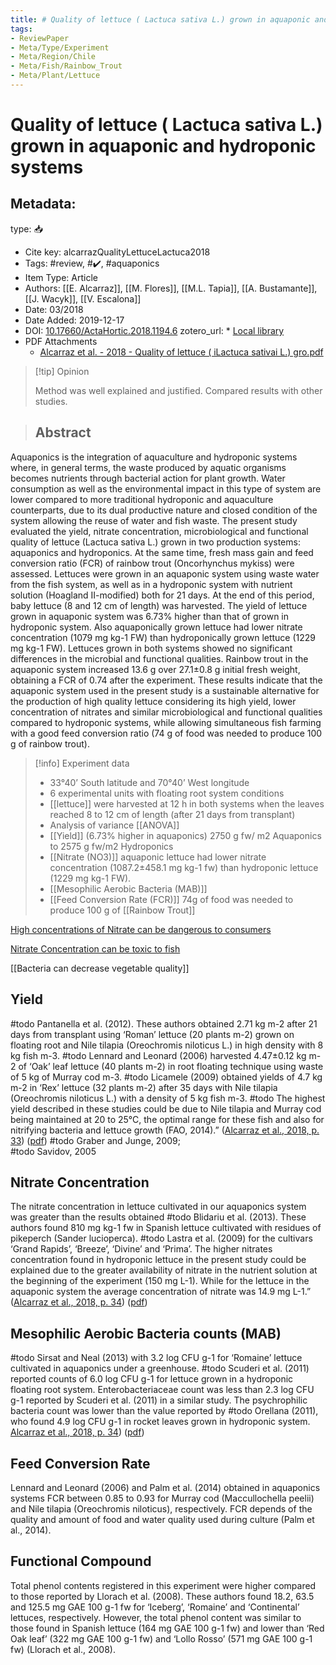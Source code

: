 ```yaml
---
title: # Quality of lettuce ( Lactuca sativa L.) grown in aquaponic and hydroponic systems
tags:
- ReviewPaper
- Meta/Type/Experiment
- Meta/Region/Chile
- Meta/Fish/Rainbow_Trout
- Meta/Plant/Lettuce
---
```


# Quality of lettuce ( Lactuca sativa L.) grown in aquaponic and hydroponic systems

## Metadata:

type: 📥
* Cite key: alcarrazQualityLettuceLactuca2018
* Tags: #review, #✔️, #aquaponics
* Item Type: Article
* Authors: [[E. Alcarraz]], [[M. Flores]], [[M.L. Tapia]], [[A. Bustamante]], [[J. Wacyk]], [[V. Escalona]]
* Date: 03/2018
* Date Added: 2019-12-17
* DOI: [10.17660/ActaHortic.2018.1194.6](https://doi.org/10.17660/ActaHortic.2018.1194.6)
zotero_url: * [Local library](zotero://select/items/1_2J8AIQBB)
* PDF Attachments
	- [Alcarraz et al. - 2018 - Quality of lettuce ( iLactuca sativai L.) gro.pdf](zotero://open-pdf/library/items/EZ449CIN)

> [!tip] Opinion
>
>Method was well explained and justified. Compared results with other studies.

>## Abstract

Aquaponics is the integration of aquaculture and hydroponic systems where, in general terms, the waste produced by aquatic organisms becomes nutrients through bacterial action for plant growth. Water consumption as well as the environmental impact in this type of system are lower compared to more traditional hydroponic and aquaculture counterparts, due to its dual productive nature and closed condition of the system allowing the reuse of water and fish waste. The present study evaluated the yield, nitrate concentration, microbiological and functional quality of lettuce (Lactuca sativa L.) grown in two production systems: aquaponics and hydroponics. At the same time, fresh mass gain and feed conversion ratio (FCR) of rainbow trout (Oncorhynchus mykiss) were assessed. Lettuces were grown in an aquaponic system using waste water from the fish system, as well as in a hydroponic system with nutrient solution (Hoagland II-modified) both for 21 days. At the end of this period, baby lettuce (8 and 12 cm of length) was harvested. The yield of lettuce grown in aquaponic system was 6.73% higher than that of grown in hydroponic system. Also aquaponically grown lettuce had lower nitrate concentration (1079 mg kg-1 FW) than hydroponically grown lettuce (1229 mg kg-1 FW). Lettuces grown in both systems showed no significant differences in the microbial and functional qualities. Rainbow trout in the aquaponic system increased 13.6 g over 27.1±0.8 g initial fresh weight, obtaining a FCR of 0.74 after the experiment. These results indicate that the aquaponic system used in the present study is a sustainable alternative for the production of high quality lettuce considering its high yield, lower concentration of nitrates and similar microbiological and functional qualities compared to hydroponic systems, while allowing simultaneous fish farming with a good feed conversion ratio (74 g of food was needed to produce 100 g of rainbow trout).

> [!info] Experiment data
>- 33°40’ South latitude and 70°40’ West longitude
>- 6 experimental units with floating root system conditions
>- [[lettuce]] were harvested at 12 h in both systems when the leaves reached 8 to 12 cm of length (after 21 days from transplant)
>- Analysis of variance [[ANOVA]]
>- [[Yield]]  (6.73% higher in aquaponics) 2750  g fw/ m2 Aquaponics to 2575 g fw/m2 Hydroponics
>- [[Nitrate (NO3)]] aquaponic lettuce had	lower nitrate concentration (1087.2±458.1 mg kg-1 fw)	than	hydroponic lettuce (1229 mg kg-1 FW).
>- [[Mesophilic Aerobic Bacteria (MAB)]]  
>- [[Feed Conversion Rate (FCR)]] 74g of food was needed to produce 100 g of [[Rainbow Trout]]

[High concentrations of Nitrate can be dangerous to consumers](High%20concentrations%20of%20Nitrate%20can%20be%20dangerous%20to%20consumers.md)

[Nitrate Concentration can be toxic to fish](Nitrate%20Concentration%20can%20be%20toxic%20to%20fish.md)

[[Bacteria can decrease vegetable quality]]


## Yield
 #todo Pantanella et al. (2012). These authors obtained 2.71 kg m-2 after 21 days from transplant using ‘Roman’ lettuce (20 plants m-2) grown on floating root and Nile tilapia (Oreochromis niloticus L.) in high density with 8 kg fish m-3. 
 #todo Lennard and Leonard (2006) harvested 4.47±0.12 kg m-2 of ‘Oak’ leaf lettuce (40 plants m-2) in root floating technique using waste of 5 kg of Murray cod m-3. #todo Licamele (2009) obtained yields of 4.7 kg m-2 in ‘Rex’ lettuce (32 plants m-2) after 35 days with Nile tilapia (Oreochromis niloticus L.) with a density of 5 kg fish m-3. 
 #todo The highest yield described in these studies could be due to Nile tilapia and Murray cod being maintained at 20 to 25°C, the optimal range for these fish and also for nitrifying bacteria and lettuce growth (FAO, 2014).” ([Alcarraz et al., 2018, p. 33](zotero://select/library/items/2J8AIQBB)) ([pdf](zotero://open-pdf/library/items/EZ449CIN?page=3&annotation=UMDM7NL8))
 #todo  Graber and Junge,	 2009;	 
 #todo Savidov,	2005
 
## Nitrate Concentration
The nitrate concentration in lettuce cultivated in our aquaponics system was greater than the results obtained
#todo Blidariu et al. (2013). These authors found 810 mg kg-1 fw in Spanish lettuce cultivated with residues of pikeperch (Sander lucioperca). 
#todo Lastra et al. (2009) for the cultivars ‘Grand Rapids’, ‘Breeze’, ‘Divine’ and ‘Prima’. The higher nitrates concentration found in hydroponic lettuce in the present study could be explained due to the greater availability of nitrate in the nutrient solution at the beginning of the experiment (150 mg L-1). While for the lettuce in the aquaponic system the average concentration of nitrate was 14.9 mg L-1.” ([Alcarraz et al., 2018, p. 34](zotero://select/library/items/2J8AIQBB)) ([pdf](zotero://open-pdf/library/items/EZ449CIN?page=4&annotation=J4EDBCXQ))


## Mesophilic Aerobic Bacteria counts (MAB)
#todo Sirsat and Neal (2013) with 3.2 log CFU g-1 for ‘Romaine’ lettuce cultivated in aquaponics under a greenhouse. 
#todo Scuderi et al. (2011) reported counts of 6.0 log CFU g-1 for lettuce grown in a hydroponic floating root system. Enterobacteriaceae count was less than 2.3 log CFU g-1 reported by Scuderi et al. (2011) in a similar study. The psychrophilic bacteria count was lower than the value reported by 
#todo Orellana (2011), who found 4.9 log CFU g-1 in rocket leaves grown in hydroponic system. [Alcarraz et al., 2018, p. 34](zotero://select/library/items/2J8AIQBB)) ([pdf](zotero://open-pdf/library/items/EZ449CIN?page=4&annotation=FDFEUDVG))

## Feed Conversion Rate
Lennard	 and	 Leonard	 (2006)	 and	 Palm	 et	 al.	 (2014)	obtained	in	aquaponics	systems	FCR	between	0.85	to	0.93	for	 Murray	 cod	 (Maccullochella	peelii)	 and	 Nile	 tilapia	 (Oreochromis	niloticus),	respectively.	FCR	depends	of	 the	 quality	 and	 amount	 of	 food	 and	 water	 quality	 used	 during	 culture	 (Palm	 et	 al.,	 2014).

## Functional Compound
Total	phenol	contents	registered	in	 this	experiment	were	higher	compared	to	those	reported	by	Llorach	 et	 al.	 (2008).	 These	 authors	 found	 18.2,	 63.5	 and	 125.5	 mg	 GAE	 100	 g-1	 fw	 for	 ‘Iceberg’,	 ‘Romaine’	 and	 ‘Continental’	 lettuces,	 respectively.	 However,	 the	 total	 phenol	 content	 was	 similar	 to	 those	 found	in	Spanish	lettuce	(164	mg	GAE	100	g-1	fw)	and	lower	than	‘Red	Oak	leaf’	(322	mg	 GAE	100	g-1	fw)	and	‘Lollo	Rosso’	(571	mg	GAE	100	g-1	fw)	(Llorach	et	al.,	2008).

